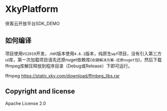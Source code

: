 # XkyPlatform
侠客云开放平台SDK_DEMO

## 如何编译
  
项目使用`VS2019`开发，.net版本使用`4.6.1`版本，纯原生`wpf`项目，没有引入第三方ui库，第一次加载项目请先还原nuget依赖库(`右键解决方案-还原nuget包`)，然后下载ffmpeg库解压释放到程序目录（Debug或Release）下即可运行。

ffmpeg https://static.xky.com/download/ffmbeg_libs.rar

## Copyright and license

Apache License 2.0
